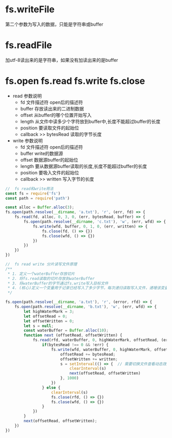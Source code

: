 # fs.writeFile  
第二个参数为写入的数据，只能是字符串或buffer

# fs.readFile 
加utf-8读出来的是字符串，如果没有加读出来的是buffer

# fs.open fs.read fs.write fs.close
- read 参数说明
    - fd 文件描述符 open后的描述符 
    - buffer 存放读出来的二进制数据
    - offset 从buffer的哪个位置开始写入
    - length 从文件中读多少个字符放到buffer中,长度不能超过buffer的长度
    - position 要读取文件的起始位
    - callback >> bytesRead 读取的字节长度
- write 参数说明
    - fd 文件描述符 open后的描述符
    - buffer write的数据源
    - offset 数据源buffer的起始位
    - length 要从数据源buffer读取的长度,长度不能超过buffer的长度
    - position 要吸入文件的起始位
    - callback >> written 写入字节的长度
``` js
//  fs read和write用法
const fs = require('fs')
const path = require('path')

const alloc = Buffer.alloc(3);
fs.open(path.resolve(__dirname, 'a.txt'), 'r', (err, fd) => {
    fs.read(fd, alloc, 0, 3, 0, (err, bytesRead, buffer) => {
        fs.open(path.resolve(__dirname, 'c.txt'), 'w', (err, wfd) => {
            fs.write(wfd, buffer, 0, 1, 0, (err, written) => {
                fs.close(fd, () => {})
                fs.close(wfd, () => {})
            })
        })
    })
})
```
``` js
//  fs read write 分片读写文件原理
/** 
 * 1. 定义一个waterBuffer存放切片
 * 2. 将fs.read读取的切片存放到waterBuffer
 * 3. 将waterBuffer的字节通过fs.write写入目标文件
 * 4. (核心)定义一个变量用于记录已经写入了多少字节，每次递归读取写入文件，递增该变量，将该变量作为每次读取和写入的初始位置
 */

fs.open(path.resolve(__dirname, 'a.txt'), 'r', (error, rfd) => {
    fs.open(path.resolve(__dirname, 'b.txt'), 'w', (err, wfd) => {
        let highWaterMark = 3;
        let offsetRead = 0;
        let offsetWritten = 0;
        let s = null;
        const waterBuffer = Buffer.alloc(10);
        function next (offsetRead, offsetWritten) {
            fs.read(rfd, waterBuffer, 0, highWaterMark, offsetRead, (err, bytesRead) => {
                if(bytesRead !== 0 && !err) {
                    fs.write(wfd, waterBuffer, 0, highWaterMark, offsetWritten, (err, written) => {
                        offsetRead += bytesRead;
                        offsetWritten += written;
                        s = setInterval(() => {  // 需要切换文件查看动态效果
                            clearInterval(s)
                            next(offsetRead, offsetWritten)
                        }, 1000)
                    })
                } else {
                    clearInterval(s)
                    fs.close(rfd, () => {})
                    fs.close(wfd, () => {})
                }
            })
        }
        next(offsetRead, offsetWritten);
    })
})
```